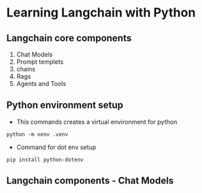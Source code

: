 # Learning Langchain with Python

## Langchain core components
1. Chat Models
2. Prompt templets
3. chains
4. Rags
5. Agents and Tools

## Python environment setup

 - This commands creates a virtual environment for python

```
python -m venv .venv
```

- Command for dot env setup
```
pip install python-dotenv
```

## Langchain components - Chat Models


